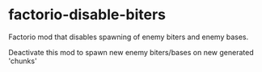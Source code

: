 # factorio-disable-biters
Factorio mod that disables spawning of enemy biters and enemy bases.

Deactivate this mod to spawn new enemy biters/bases on new generated 'chunks'
